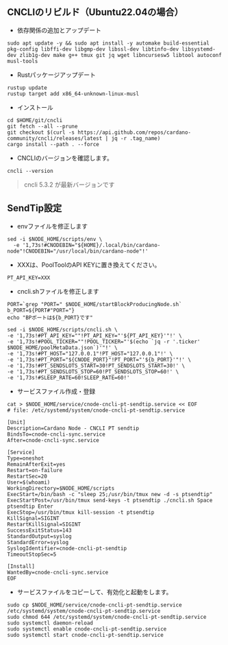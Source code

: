 ## CNCLIのリビルド（Ubuntu22.04の場合）

- 依存関係の追加とアップデート
```console
sudo apt update -y && sudo apt install -y automake build-essential pkg-config libffi-dev libgmp-dev libssl-dev libtinfo-dev libsystemd-dev zlib1g-dev make g++ tmux git jq wget libncursesw5 libtool autoconf musl-tools
```

- Rustパッケージアップデート
```console
rustup update
rustup target add x86_64-unknown-linux-musl
```

- インストール
```console
cd $HOME/git/cncli
git fetch --all --prune
git checkout $(curl -s https://api.github.com/repos/cardano-community/cncli/releases/latest | jq -r .tag_name)
cargo install --path . --force
```

- CNCLIのバージョンを確認します。
```console
cncli --version
```
> cncli 5.3.2 が最新バージョンです

## SendTip設定

- envファイルを修正します
```console
sed -i $NODE_HOME/scripts/env \
  -e '1,73s!#CNODEBIN="${HOME}/.local/bin/cardano-node"!CNODEBIN="/usr/local/bin/cardano-node"!'
```

- XXXは、PoolToolのAPI KEYに置き換えてください。
```console
PT_API_KEY=XXX
```

- cncli.shファイルを修正します
```console
PORT=`grep "PORT=" $NODE_HOME/startBlockProducingNode.sh`
b_PORT=${PORT#"PORT="}
echo "BPポートは${b_PORT}です"
```
```console
sed -i $NODE_HOME/scripts/cncli.sh \
-e '1,73s!#PT_API_KEY=""!PT_API_KEY="'${PT_API_KEY}'"!' \
-e '1,73s!#POOL_TICKER=""!POOL_TICKER="'$(echo `jq -r '.ticker' $NODE_HOME/poolMetaData.json`)'"!' \
-e '1,73s!#PT_HOST="127.0.0.1"!PT_HOST="127.0.0.1"!' \
-e '1,73s!#PT_PORT="${CNODE_PORT}"!PT_PORT="'${b_PORT}'"!' \
-e '1,73s!#PT_SENDSLOTS_START=30!PT_SENDSLOTS_START=30!' \
-e '1,73s!#PT_SENDSLOTS_STOP=60!PT_SENDSLOTS_STOP=60!' \
-e '1,73s!#SLEEP_RATE=60!SLEEP_RATE=60!'
```

- サービスファイル作成・登録
```console
cat > $NODE_HOME/service/cnode-cncli-pt-sendtip.service << EOF 
# file: /etc/systemd/system/cnode-cncli-pt-sendtip.service

[Unit]
Description=Cardano Node - CNCLI PT sendtip
BindsTo=cnode-cncli-sync.service
After=cnode-cncli-sync.service

[Service]
Type=oneshot
RemainAfterExit=yes
Restart=on-failure
RestartSec=20
User=$(whoami)
WorkingDirectory=$NODE_HOME/scripts
ExecStart=/bin/bash -c "sleep 25;/usr/bin/tmux new -d -s ptsendtip"
ExecStartPost=/usr/bin/tmux send-keys -t ptsendtip ./cncli.sh Space ptsendtip Enter
ExecStop=/usr/bin/tmux kill-session -t ptsendtip
KillSignal=SIGINT
RestartKillSignal=SIGINT
SuccessExitStatus=143
StandardOutput=syslog
StandardError=syslog
SyslogIdentifier=cnode-cncli-pt-sendtip
TimeoutStopSec=5

[Install]
WantedBy=cnode-cncli-sync.service
EOF
```

- サービスファイルをコピーして、有効化と起動をします。
```console
sudo cp $NODE_HOME/service/cnode-cncli-pt-sendtip.service /etc/systemd/system/cnode-cncli-pt-sendtip.service
sudo chmod 644 /etc/systemd/system/cnode-cncli-pt-sendtip.service
sudo systemctl daemon-reload
sudo systemctl enable cnode-cncli-pt-sendtip.service
sudo systemctl start cnode-cncli-pt-sendtip.service
```
